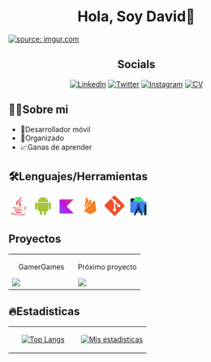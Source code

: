 <h1 align="center">Hola, Soy David👋</h1>

<a href="https://imgur.com/CkRUjBL"><img src="https://i.imgur.com/CkRUjBL.jpg" title="source: imgur.com" /></a>

<div align="center">
 <h2>Socials</h2>
 <p> <a href="https://www.linkedin.com/feed/?trk=homepage-basic_sign-in-submit"><img src="https://img.shields.io/badge/linkedin-%230077B5.svg?style=for-the-badge&amp;logo=linkedin&amp;logoColor=white" alt="LinkedIn"></a>
  <a href="https://twitter.com/GlezLomena"><img src="https://img.shields.io/badge/Twitter-%231DA1F2.svg?style=for-the-badge&amp;logo=Twitter&amp;logoColor=white" alt="Twitter"></a>
  <a href=""><img src="https://img.shields.io/badge/Instagram-%23E4405F.svg?style=for-the-badge&amp;logo=Instagram&amp;logoColor=white" alt="Instagram"></a>
  <a href="https://online.updf.com/index/share/es-ES?shareId=944e6a21-17f3-4284-89ef-a5b07db39f44"><img src="https://img.shields.io/badge/CV-%23D4D4D4.svg?style=for-the-badge&amp;logo=readdotcv&amp;logoColor=black" alt="CV"></a></p>
</div>

## 👨‍💻Sobre mi 
- 📱Desarrollador móvil
- 📅Organizado
- 📈Ganas de aprender

## 🛠️Lenguajes/Herramientas
<img src="https://github.com/devicons/devicon/blob/master/icons/java/java-plain.svg" title="Java" alt="Java" width="40" height="40"/>&nbsp;
<img src="https://github.com/devicons/devicon/blob/master/icons/android/android-plain.svg" title="Java" alt="Java" width="40" height="40"/>&nbsp;
<img src="https://github.com/devicons/devicon/blob/master/icons/kotlin/kotlin-original.svg" title="Java" alt="Java" width="37" height="37"/>&nbsp;
<img src="https://github.com/devicons/devicon/blob/master/icons/firebase/firebase-plain.svg" title="Java" alt="Java" width="40" height="40"/>&nbsp;
<img src="https://github.com/devicons/devicon/blob/master/icons/git/git-original.svg" title="Java" alt="Java" width="40" height="40"/>&nbsp;
<img src="https://github.com/devicons/devicon/blob/master/icons/androidstudio/androidstudio-original.svg" title="Java" alt="Java" width="40" height="40"/>&nbsp;


## Proyectos

<table>
 <tr>
  <td width="50%">
   <p align="center">GamerGames</p>
   <a href="https://www.educative.io" target="_blank"><img src="https://i.imgur.com/7MIDUoM.png"></a>
  </td>
  <td width="50%">
   <p align="center">Próximo proyecto</p>
   <a href="https://www.educative.io" target="_blank"><img src="https://i.imgur.com/7MIDUoM.png"></a>
  </td>
 </tr>
</table>

## 🔥Estadisticas

<table align="center">
 <tr>
  <td width="50%">
   <p align="center"><a href="https://github.com/anuraghazra/github-readme-stats"><img src="https://github-readme-stats.vercel.app/api/top-langs/?username=davigolo&amp;layout=pie" alt="Top Langs"></a></p>
  </td>
  <td width="50%">
   <p align="center"><a href="https://github.com/anuraghazra/github-readme-stats"><img src="https://github-readme-stats.vercel.app/api?username=davigolo" alt="Mis estadisticas"></a></p>
  </td>
 </tr>
</table>



